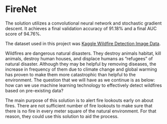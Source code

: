 # FireNet

The solution utilizes a convolutional neural network and stochastic gradient descent. It achieves a final validation accuracy of 91.18% and a final AUC score of 94.76%.

The dataset used in this project was [Kaggle Wildfire Detection Image Data](https://www.kaggle.com/datasets/brsdincer/wildfire-detection-image-data).

Wildfires are dangerous natural disasters. They destroy animals habitat, kill animals, destroy human houses, and displace humans as “refugees” of natural disaster. Although they may be helpful by removing diseases, the increase in frequency of them due to climate change and global warming has proven to make them more catastrophic than helpful to the environment. The question that we will have as we continue is as below: how can we use machine learning technology to effectively detect wildfires based on pre-existing data?

The main purpose of this solution is to alert fire lookouts early on about fires. There are not sufficient number of fire lookouts to make sure that there is no fire in every meter square of the natural environment. For that reason, they could use this solution to aid the process.
